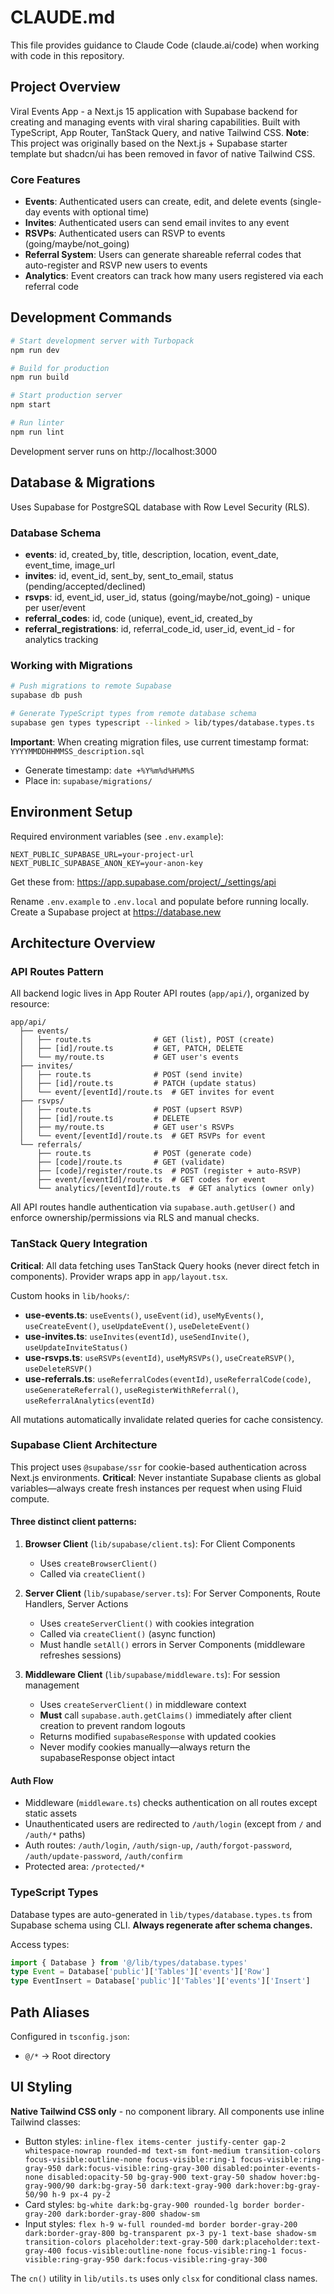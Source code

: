 # CLAUDE.md

This file provides guidance to Claude Code (claude.ai/code) when working with code in this repository.

## Project Overview

Viral Events App - a Next.js 15 application with Supabase backend for creating and managing events with viral sharing capabilities. Built with TypeScript, App Router, TanStack Query, and native Tailwind CSS. **Note**: This project was originally based on the Next.js + Supabase starter template but shadcn/ui has been removed in favor of native Tailwind CSS.

### Core Features
- **Events**: Authenticated users can create, edit, and delete events (single-day events with optional time)
- **Invites**: Authenticated users can send email invites to any event
- **RSVPs**: Authenticated users can RSVP to events (going/maybe/not_going)
- **Referral System**: Users can generate shareable referral codes that auto-register and RSVP new users to events
- **Analytics**: Event creators can track how many users registered via each referral code

## Development Commands

```bash
# Start development server with Turbopack
npm run dev

# Build for production
npm run build

# Start production server
npm start

# Run linter
npm run lint
```

Development server runs on http://localhost:3000

## Database & Migrations

Uses Supabase for PostgreSQL database with Row Level Security (RLS).

### Database Schema
- **events**: id, created_by, title, description, location, event_date, event_time, image_url
- **invites**: id, event_id, sent_by, sent_to_email, status (pending/accepted/declined)
- **rsvps**: id, event_id, user_id, status (going/maybe/not_going) - unique per user/event
- **referral_codes**: id, code (unique), event_id, created_by
- **referral_registrations**: id, referral_code_id, user_id, event_id - for analytics tracking

### Working with Migrations

```bash
# Push migrations to remote Supabase
supabase db push

# Generate TypeScript types from remote database schema
supabase gen types typescript --linked > lib/types/database.types.ts
```

**Important**: When creating migration files, use current timestamp format: `YYYYMMDDHHMMSS_description.sql`
- Generate timestamp: `date +%Y%m%d%H%M%S`
- Place in: `supabase/migrations/`

## Environment Setup

Required environment variables (see `.env.example`):
```
NEXT_PUBLIC_SUPABASE_URL=your-project-url
NEXT_PUBLIC_SUPABASE_ANON_KEY=your-anon-key
```

Get these from: https://app.supabase.com/project/_/settings/api

Rename `.env.example` to `.env.local` and populate before running locally. Create a Supabase project at https://database.new

## Architecture Overview

### API Routes Pattern
All backend logic lives in App Router API routes (`app/api/`), organized by resource:

```
app/api/
  ├── events/
  │   ├── route.ts              # GET (list), POST (create)
  │   ├── [id]/route.ts         # GET, PATCH, DELETE
  │   └── my/route.ts           # GET user's events
  ├── invites/
  │   ├── route.ts              # POST (send invite)
  │   ├── [id]/route.ts         # PATCH (update status)
  │   └── event/[eventId]/route.ts  # GET invites for event
  ├── rsvps/
  │   ├── route.ts              # POST (upsert RSVP)
  │   ├── [id]/route.ts         # DELETE
  │   ├── my/route.ts           # GET user's RSVPs
  │   └── event/[eventId]/route.ts  # GET RSVPs for event
  └── referrals/
      ├── route.ts              # POST (generate code)
      ├── [code]/route.ts       # GET (validate)
      ├── [code]/register/route.ts  # POST (register + auto-RSVP)
      ├── event/[eventId]/route.ts  # GET codes for event
      └── analytics/[eventId]/route.ts  # GET analytics (owner only)
```

All API routes handle authentication via `supabase.auth.getUser()` and enforce ownership/permissions via RLS and manual checks.

### TanStack Query Integration

**Critical**: All data fetching uses TanStack Query hooks (never direct fetch in components). Provider wraps app in `app/layout.tsx`.

Custom hooks in `lib/hooks/`:
- **use-events.ts**: `useEvents()`, `useEvent(id)`, `useMyEvents()`, `useCreateEvent()`, `useUpdateEvent()`, `useDeleteEvent()`
- **use-invites.ts**: `useInvites(eventId)`, `useSendInvite()`, `useUpdateInviteStatus()`
- **use-rsvps.ts**: `useRSVPs(eventId)`, `useMyRSVPs()`, `useCreateRSVP()`, `useDeleteRSVP()`
- **use-referrals.ts**: `useReferralCodes(eventId)`, `useReferralCode(code)`, `useGenerateReferral()`, `useRegisterWithReferral()`, `useReferralAnalytics(eventId)`

All mutations automatically invalidate related queries for cache consistency.

### Supabase Client Architecture

This project uses `@supabase/ssr` for cookie-based authentication across Next.js environments. **Critical**: Never instantiate Supabase clients as global variables—always create fresh instances per request when using Fluid compute.

#### Three distinct client patterns:

1. **Browser Client** (`lib/supabase/client.ts`): For Client Components
   - Uses `createBrowserClient()`
   - Called via `createClient()`

2. **Server Client** (`lib/supabase/server.ts`): For Server Components, Route Handlers, Server Actions
   - Uses `createServerClient()` with cookies integration
   - Called via `createClient()` (async function)
   - Must handle `setAll()` errors in Server Components (middleware refreshes sessions)

3. **Middleware Client** (`lib/supabase/middleware.ts`): For session management
   - Uses `createServerClient()` in middleware context
   - **Must** call `supabase.auth.getClaims()` immediately after client creation to prevent random logouts
   - Returns modified `supabaseResponse` with updated cookies
   - Never modify cookies manually—always return the supabaseResponse object intact

#### Auth Flow

- Middleware (`middleware.ts`) checks authentication on all routes except static assets
- Unauthenticated users are redirected to `/auth/login` (except from `/` and `/auth/*` paths)
- Auth routes: `/auth/login`, `/auth/sign-up`, `/auth/forgot-password`, `/auth/update-password`, `/auth/confirm`
- Protected area: `/protected/*`

### TypeScript Types

Database types are auto-generated in `lib/types/database.types.ts` from Supabase schema using CLI. **Always regenerate after schema changes.**

Access types:
```typescript
import { Database } from '@/lib/types/database.types'
type Event = Database['public']['Tables']['events']['Row']
type EventInsert = Database['public']['Tables']['events']['Insert']
```

## Path Aliases

Configured in `tsconfig.json`:
- `@/*` → Root directory

## UI Styling

**Native Tailwind CSS only** - no component library. All components use inline Tailwind classes:
- Button styles: `inline-flex items-center justify-center gap-2 whitespace-nowrap rounded-md text-sm font-medium transition-colors focus-visible:outline-none focus-visible:ring-1 focus-visible:ring-gray-950 dark:focus-visible:ring-gray-300 disabled:pointer-events-none disabled:opacity-50 bg-gray-900 text-gray-50 shadow hover:bg-gray-900/90 dark:bg-gray-50 dark:text-gray-900 dark:hover:bg-gray-50/90 h-9 px-4 py-2`
- Card styles: `bg-white dark:bg-gray-900 rounded-lg border border-gray-200 dark:border-gray-800 shadow-sm`
- Input styles: `flex h-9 w-full rounded-md border border-gray-200 dark:border-gray-800 bg-transparent px-3 py-1 text-base shadow-sm transition-colors placeholder:text-gray-500 dark:placeholder:text-gray-400 focus-visible:outline-none focus-visible:ring-1 focus-visible:ring-gray-950 dark:focus-visible:ring-gray-300`

The `cn()` utility in `lib/utils.ts` uses only `clsx` for conditional class names.
